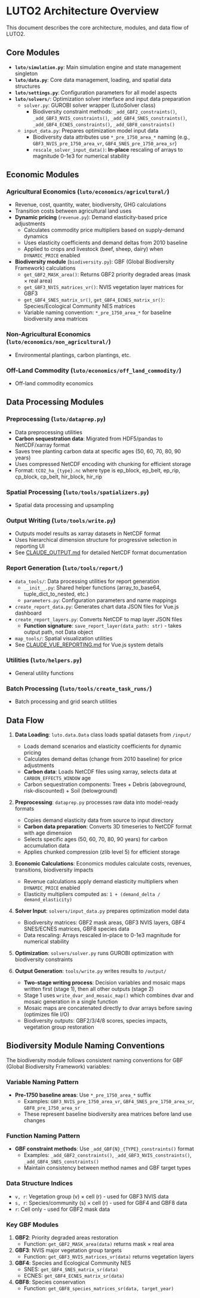 # LUTO2 Architecture Overview

This document describes the core architecture, modules, and data flow of LUTO2.

## Core Modules

- **`luto/simulation.py`**: Main simulation engine and state management singleton
- **`luto/data.py`**: Core data management, loading, and spatial data structures
- **`luto/settings.py`**: Configuration parameters for all model aspects
- **`luto/solvers/`**: Optimization solver interface and input data preparation
  - `solver.py`: GUROBI solver wrapper (LutoSolver class)
    - Biodiversity constraint methods: `_add_GBF2_constraints()`, `_add_GBF3_NVIS_constraints()`, `_add_GBF4_SNES_constraints()`, `_add_GBF4_ECNES_constraints()`, `_add_GBF8_constraints()`
  - `input_data.py`: Prepares optimization model input data
    - Biodiversity data attributes use `*_pre_1750_area_*` naming (e.g., `GBF3_NVIS_pre_1750_area_vr`, `GBF4_SNES_pre_1750_area_sr`)
    - `rescale_solver_input_data()`: **In-place** rescaling of arrays to magnitude 0-1e3 for numerical stability

## Economic Modules

### Agricultural Economics (`luto/economics/agricultural/`)
- Revenue, cost, quantity, water, biodiversity, GHG calculations
- Transition costs between agricultural land uses
- **Dynamic pricing** (`revenue.py`): Demand elasticity-based price adjustments
  - Calculates commodity price multipliers based on supply-demand dynamics
  - Uses elasticity coefficients and demand deltas from 2010 baseline
  - Applied to crops and livestock (beef, sheep, dairy) when `DYNAMIC_PRICE` enabled
- **Biodiversity module** (`biodiversity.py`): GBF (Global Biodiversity Framework) calculations
  - `get_GBF2_MASK_area()`: Returns GBF2 priority degraded areas (mask × real area)
  - `get_GBF3_NVIS_matrices_vr()`: NVIS vegetation layer matrices for GBF3
  - `get_GBF4_SNES_matrix_sr()`, `get_GBF4_ECNES_matrix_sr()`: Species/Ecological Community NES matrices
  - Variable naming convention: `*_pre_1750_area_*` for baseline biodiversity area matrices

### Non-Agricultural Economics (`luto/economics/non_agricultural/`)
- Environmental plantings, carbon plantings, etc.

### Off-Land Commodity (`luto/economics/off_land_commodity/`)
- Off-land commodity economics

## Data Processing Modules

### Preprocessing (`luto/dataprep.py`)
- Data preprocessing utilities
- **Carbon sequestration data**: Migrated from HDF5/pandas to NetCDF/xarray format
- Saves tree planting carbon data at specific ages (50, 60, 70, 80, 90 years)
- Uses compressed NetCDF encoding with chunking for efficient storage
- Format: `tCO2_ha_{type}.nc` where type is ep_block, ep_belt, ep_rip, cp_block, cp_belt, hir_block, hir_rip

### Spatial Processing (`luto/tools/spatializers.py`)
- Spatial data processing and upsampling

### Output Writing (`luto/tools/write.py`)
- Outputs model results as xarray datasets in NetCDF format
- Uses hierarchical dimension structure for progressive selection in reporting UI
- See [CLAUDE_OUTPUT.md](CLAUDE_OUTPUT.md) for detailed NetCDF format documentation

### Report Generation (`luto/tools/report/`)
- `data_tools/`: Data processing utilities for report generation
  - `__init__.py`: Shared helper functions (array_to_base64, tuple_dict_to_nested, etc.)
  - `parameters.py`: Configuration parameters and name mappings
- `create_report_data.py`: Generates chart data JSON files for Vue.js dashboard
- `create_report_layers.py`: Converts NetCDF to map layer JSON files
  - **Function signature**: `save_report_layer(data_path: str)` - takes output path, not Data object
- `map_tools/`: Spatial visualization utilities
- See [CLAUDE_VUE_REPORTING.md](CLAUDE_VUE_REPORTING.md) for Vue.js system details

### Utilities (`luto/helpers.py`)
- General utility functions

### Batch Processing (`luto/tools/create_task_runs/`)
- Batch processing and grid search utilities

## Data Flow

1. **Data Loading**: `luto.data.Data` class loads spatial datasets from `/input/`
   - Loads demand scenarios and elasticity coefficients for dynamic pricing
   - Calculates demand deltas (change from 2010 baseline) for price adjustments
   - **Carbon data**: Loads NetCDF files using xarray, selects data at `CARBON_EFFECTS_WINDOW` age
   - Carbon sequestration components: Trees + Debris (aboveground, risk-discounted) + Soil (belowground)

2. **Preprocessing**: `dataprep.py` processes raw data into model-ready formats
   - Copies demand elasticity data from source to input directory
   - **Carbon data preparation**: Converts 3D timeseries to NetCDF format with age dimension
   - Selects specific ages (50, 60, 70, 80, 90 years) for carbon accumulation data
   - Applies chunked compression (zlib level 5) for efficient storage

3. **Economic Calculations**: Economics modules calculate costs, revenues, transitions, biodiversity impacts
   - Revenue calculations apply demand elasticity multipliers when `DYNAMIC_PRICE` enabled
   - Elasticity multipliers computed as: `1 + (demand_delta / demand_elasticity)`

4. **Solver Input**: `solvers/input_data.py` prepares optimization model data
   - Biodiversity matrices: GBF2 mask areas, GBF3 NVIS layers, GBF4 SNES/ECNES matrices, GBF8 species data
   - Data rescaling: Arrays rescaled in-place to 0-1e3 magnitude for numerical stability

5. **Optimization**: `solvers/solver.py` runs GUROBI optimization with biodiversity constraints

6. **Output Generation**: `tools/write.py` writes results to `/output/`
   - **Two-stage writing process**: Decision variables and mosaic maps written first (stage 1), then all other outputs (stage 2)
   - Stage 1 uses `write_dvar_and_mosaic_map()` which combines dvar and mosaic generation in a single function
   - Mosaic maps are concatenated directly to dvar arrays before saving (optimizes file I/O)
   - Biodiversity outputs: GBF2/3/4/8 scores, species impacts, vegetation group restoration

## Biodiversity Module Naming Conventions

The biodiversity module follows consistent naming conventions for GBF (Global Biodiversity Framework) variables:

### Variable Naming Pattern
- **Pre-1750 baseline areas**: Use `*_pre_1750_area_*` suffix
  - Examples: `GBF3_NVIS_pre_1750_area_vr`, `GBF4_SNES_pre_1750_area_sr`, `GBF8_pre_1750_area_sr`
  - These represent baseline biodiversity area matrices before land use changes

### Function Naming Pattern
- **GBF constraint methods**: Use `_add_GBF{N}_{TYPE}_constraints()` format
  - Examples: `_add_GBF2_constraints()`, `_add_GBF3_NVIS_constraints()`, `_add_GBF4_SNES_constraints()`
  - Maintain consistency between method names and GBF target types

### Data Structure Indices
- `v, r`: Vegetation group (v) × cell (r) - used for GBF3 NVIS data
- `s, r`: Species/community (s) × cell (r) - used for GBF4 and GBF8 data
- `r`: Cell only - used for GBF2 mask data

### Key GBF Modules
1. **GBF2**: Priority degraded areas restoration
   - Function: `get_GBF2_MASK_area(data)` returns mask × real area
2. **GBF3**: NVIS major vegetation group targets
   - Function: `get_GBF3_NVIS_matrices_vr(data)` returns vegetation layers
3. **GBF4**: Species and Ecological Community NES
   - SNES: `get_GBF4_SNES_matrix_sr(data)`
   - ECNES: `get_GBF4_ECNES_matrix_sr(data)`
4. **GBF8**: Species conservation
   - Function: `get_GBF8_species_matrices_sr(data, target_year)`
